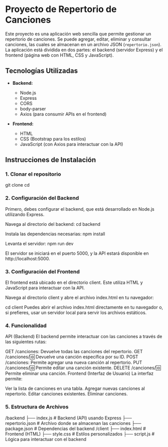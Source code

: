 # Proyecto de Repertorio de Canciones

Este proyecto es una aplicación web sencilla que permite gestionar un repertorio de canciones. Se puede agregar, editar, eliminar y consultar canciones, las cuales se almacenan en un archivo JSON (`repertorio.json`). La aplicación está dividida en dos partes: el backend (servidor Express) y el frontend (página web con HTML, CSS y JavaScript).

## Tecnologías Utilizadas

- **Backend:**
  - Node.js
  - Express
  - CORS
  - body-parser
  - Axios (para consumir APIs en el frontend)
  
- **Frontend:**
  - HTML
  - CSS (Bootstrap para los estilos)
  - JavaScript (con Axios para interactuar con la API)

## Instrucciones de Instalación

### 1. Clonar el repositorio

git clone <url-del-repositorio>
cd <nombre-del-directorio>


### 2. Configuración del Backend
Primero, debes configurar el backend, que está desarrollado en Node.js utilizando Express.

Navega al directorio del backend:
cd backend

Instala las dependencias necesarias:
npm install

Levanta el servidor:
npm run dev

El servidor se iniciará en el puerto 5000, y la API estará disponible en http://localhost:5000.

### 3. Configuración del Frontend
El frontend está ubicado en el directorio client. Este utiliza HTML y JavaScript para interactuar con la API.

Navega al directorio client y abre el archivo index.html en tu navegador:

cd client
Puedes abrir el archivo index.html directamente en tu navegador o, si prefieres, usar un servidor local para servir los archivos estáticos.

### 4. Funcionalidad
API (Backend)
El backend permite interactuar con las canciones a través de las siguientes rutas:

GET /canciones: Devuelve todas las canciones del repertorio.
GET /canciones/:id: Devuelve una canción específica por su ID.
POST /canciones: Permite agregar una nueva canción al repertorio.
PUT /canciones/:id: Permite editar una canción existente.
DELETE /canciones/:id: Permite eliminar una canción.
Frontend (Interfaz de Usuario)
La interfaz permite:

Ver la lista de canciones en una tabla.
Agregar nuevas canciones al repertorio.
Editar canciones existentes.
Eliminar canciones.

### 5. Estructura de Archivos

/backend
  ├── index.js         # Backend (API) usando Express
  ├── repertorio.json  # Archivo donde se almacenan las canciones
  ├── package.json     # Dependencias del backend
/client
  ├── index.html       # Frontend (HTML)
  ├── style.css        # Estilos personalizados
  ├── script.js        # Lógica para interactuar con el backend